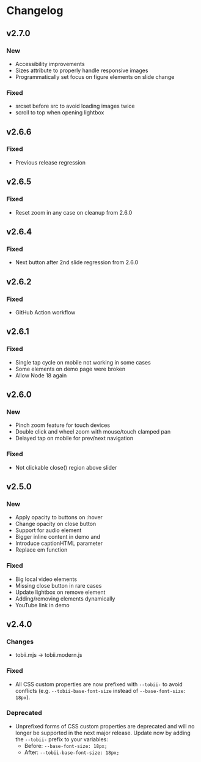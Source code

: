 # Changelog

## v2.7.0

### New

- Accessibility improvements
- Sizes attribute to properly handle responsive images
- Programmatically set focus on figure elements on slide change

### Fixed

- srcset before src to avoid loading images twice
- scroll to top when opening lightbox

## v2.6.6

### Fixed

- Previous release regression

## v2.6.5

### Fixed

- Reset zoom in any case on cleanup from 2.6.0

## v2.6.4

### Fixed

- Next button after 2nd slide regression from 2.6.0

## v2.6.2

### Fixed

- GitHub Action workflow

## v2.6.1

### Fixed

- Single tap cycle on mobile not working in some cases
- Some elements on demo page were broken
- Allow Node 18 again

## v2.6.0

### New

- Pinch zoom feature for touch devices
- Double click and wheel zoom with mouse/touch clamped pan
- Delayed tap on mobile for prev/next navigation

### Fixed

- Not clickable close() region above slider

## v2.5.0

### New

- Apply opacity to buttons on :hover
- Change opacity on close button
- Support for audio element
- Bigger inline content in demo and
- Introduce captionHTML parameter
- Replace em function

### Fixed

- Big local video elements
- Missing close button in rare cases
- Update lightbox on remove element
- Adding/removing elements dynamically
- YouTube link in demo

## v2.4.0

### Changes

- tobii.mjs -> tobii.modern.js

### Fixed

- All CSS custom properties are now prefixed with `--tobii-` to avoid conflicts (e.g. `--tobii-base-font-size` instead of `--base-font-size: 18px`).

### Deprecated

- Unprefixed forms of CSS custom properties are deprecated and will no longer be supported in the next major release. Update now by adding the `--tobii-` prefix to your variables:
    - Before: `--base-font-size: 18px;`
    - After: `--tobii-base-font-size: 18px;`
